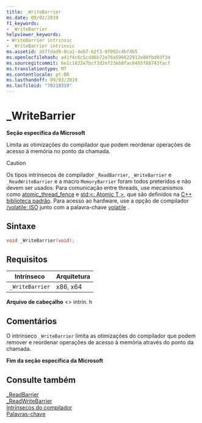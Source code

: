```yaml
---
title: _WriteBarrier
ms.date: 09/02/2019
f1_keywords:
- _WriteBarrier
helpviewer_keywords:
- WriteBarrier intrinsic
- _WriteBarrier intrinsic
ms.assetid: a5ffdad9-0ca1-4eb7-b2f3-0f092c4bf4b5
ms.openlocfilehash: a41f4c6c5cdd6b72e76a596622912e88fbd03f34
ms.sourcegitcommit: 6e1c1822e7bcf3d2ef23eb8fac6465f88743facf
ms.translationtype: MT
ms.contentlocale: pt-BR
ms.lasthandoff: 09/03/2019
ms.locfileid: "70219319"
---
```

# <a name="_writebarrier"></a>_WriteBarrier

**Seção específica da Microsoft**

Limita as otimizações do compilador que podem reordenar operações de acesso à memória no ponto da chamada.

> [!CAUTION]
> Os tipos intrínsecos de compilador `_ReadBarrier`, `_WriteBarrier` e `_ReadWriteBarrier` e a macro `MemoryBarrier` foram todos preteridos e não devem ser usados. Para comunicação entre threads, use mecanismos como [atomic_thread_fence](../standard-library/atomic-functions.md#atomic_thread_fence) e [std:\<: Atomic T >](../standard-library/atomic.md), que são definidos na [ C++ biblioteca padrão](../standard-library/cpp-standard-library-reference.md). Para acesso ao hardware, use a opção de compilador [/volatile: ISO](../build/reference/volatile-volatile-keyword-interpretation.md) junto com a palavra-chave [volatile](../cpp/volatile-cpp.md) .

## <a name="syntax"></a>Sintaxe

```C
void _WriteBarrier(void);
```

## <a name="requirements"></a>Requisitos

|Intrínseco|Arquitetura|
|---------------|------------------|
|`_WriteBarrier`|x86, x64|

**Arquivo de cabeçalho** \<> intrin. h

## <a name="remarks"></a>Comentários

O intrínseco `_WriteBarrier` limita as otimizações do compilador que podem remover e reordenar operações de acesso à memória através do ponto da chamada.

**Fim da seção específica da Microsoft**

## <a name="see-also"></a>Consulte também

[_ReadBarrier](../intrinsics/readbarrier.md)\
[_ReadWriteBarrier](../intrinsics/readwritebarrier.md)\
[Intrínsecos do compilador](../intrinsics/compiler-intrinsics.md)\
[Palavras-chave](../cpp/keywords-cpp.md)
